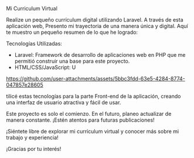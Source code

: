 Mi Curriculum Virtual

Realize un pequeño currículum digital utilizando Laravel. A través de esta aplicación web, Presento mi trayectoria de una manera única y digital. Aquí te muestro un pequeño resumen de lo que he logrado:

Tecnologías Utilizadas:
- Laravel: Framework de desarrollo de aplicaciones web en PHP que me permitió construir una base para este proyecto.
- HTML/CSS/JavaScript: U

https://github.com/user-attachments/assets/5bbc3fdd-63e5-4284-8774-047857e28605

tilicé estas tecnologías para la parte Front-end de la aplicación, creando una interfaz de usuario atractiva y fácil de usar.

Este proyecto es solo el comienzo. En el futuro, planeo actualizar de manera constante. ¡Estén atentos para futuras publicaciones!

¡Siéntete libre de explorar mi currículum virtual y conocer más sobre mi trabajo y experiencia!

¡Gracias por tu interés!
